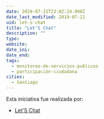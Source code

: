 ```yaml
---
date: 2019-07-21T23:02:24.000Z
date_last_modified: 2019-07-21
uid: let-s-chat
title: "Let'S Chat"
description: ""
type: 
website: 
date_ini: 
date_end: 
tags:
  - monitoreo-de-servicios-publicos
  - participación-ciudadana
cities: 
  - Santiago
---
```


Esta iniciativa fue realizada por:

- [Let'S Chat](/organizaciones/let-s-chat)
